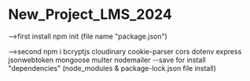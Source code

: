 # New_Project_LMS_2024
-->first install npm init  (file name "package.json")
      
-->second npm i bcryptjs cloudinary cookie-parser cors dotenv express jsonwebtoken mongoose multer nodemailer --save   for install      "dependencies"  (node_modules & package-lock.json file install)
 
